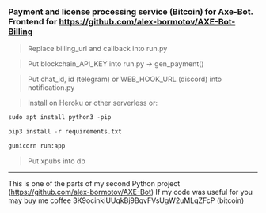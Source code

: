 ### Payment and license processing service (Bitcoin) for Axe-Bot. Frontend for https://github.com/alex-bormotov/AXE-Bot-Billing


> Replace billing_url and callback into run.py

> Put blockchain_API_KEY into run.py -> gen_payment()

> Put chat_id, id (telegram) or WEB_HOOK_URL (discord) into notification.py

> Install on Heroku or other serverless or:

```python
sudo apt install python3 -pip
```
```python
pip3 install -r requirements.txt
```
``` bash
gunicorn run:app
```

> Put xpubs into db

---

This is one of the parts of my second Python project (https://github.com/alex-bormotov/AXE-Bot)
If my code was useful for you may buy me coffee 3K9ocinkiUUqkBj9BqvFVsUgW2uMLqZFcP (bitcoin)
